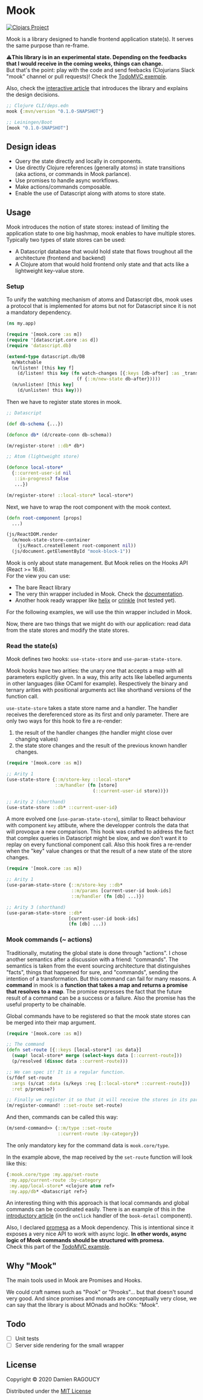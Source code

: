# Mook

[![Clojars Project](https://img.shields.io/clojars/v/mook.svg)](https://clojars.org/mook)

Mook is a library designed to handle frontend application state(s). It serves
the same purpose than re-frame.

⚠️**This library is in an experimental state. Depending on the feedbacks that I
would receive in the coming weeks, things can change.**  
But that's the point: play with the code and send feebacks (Clojurians Slack
"mook" channel or pull requests)! Check the [TodoMVC exemple](/example).

Also, check the [interactive article](https://lambdam.com/blog/2020-09-mook/)
that introduces the library and explains the design decisions.

```clj
;; Clojure CLI/deps.edn
mook {:mvn/version "0.1.0-SNAPSHOT"}

;; Leiningen/Boot
[mook "0.1.0-SNAPSHOT"]
```

## Design ideas

- Query the state directly and locally in components.
- Use directly Clojure references (generally atoms) in state transitions (aka
  actions, or commands in Mook parlance).
- Use promises to handle async workflows.
- Make actions/commands composable.
- Enable the use of Datascript along with atoms to store state.

## Usage

Mook introduces the notion of state stores: instead of limiting the application
state to one big hashmap, mook enables to have multiple stores.  
Typically two types of state stores can be used:
- A Datascript database that would hold state that flows troughout all the
  architecture (frontend and backend)
- A Clojure atom that would hold frontend only state and that acts like a
  lightweight key-value store.
  
### Setup

To unify the watching mechanism of atoms and Datascript dbs, mook uses a
protocol that is implemented for atoms but not for Datascript since it is not a
mandatory dependency.

```cljs
(ns my.app)

(require '[mook.core :as m])
(require '[datascript.core :as d])
(require 'datascript.db)

(extend-type datascript.db/DB
  m/Watchable
  (m/listen! [this key f]
    (d/listen! this key (fn watch-changes [{:keys [db-after] :as _transaction-data}]
                          (f {::m/new-state db-after}))))
  (m/unlisten! [this key]
    (d/unlisten! this key)))
```

Then we have to register state stores in mook.

```cljs
;; Datascript

(def db-schema {...})

(defonce db* (d/create-conn db-schema))

(m/register-store! ::db* db*)

;; Atom (lightweight store)

(defonce local-store*
  {::current-user-id nil
   ::in-progress? false
   ...})

(m/register-store! ::local-store* local-store*)
```

Next, we have to wrap the root component with the mook context.

```cljs
(defn root-component [props]
  ...)

(js/ReactDOM.render
  (m/mook-state-store-container
    (js/React.createElement root-component nil))
  (js/document.getElementById "mook-block-1"))
```

Mook is only about state management. But Mook relies on the Hooks API (React >=
16.8).  
For the view you can use:
- The bare React library
- The very thin wrapper included in Mook. Check the
  [documentation](/doc/react-wrapper.md).
- Another hook ready wrapper like [helix](https://github.com/lilactown/helix) or
  [crinkle](https://github.com/favila/crinkle) (not tested yet).

For the following examples, we will use the thin wrapper included in Mook.

Now, there are two things that we might do with our application: read data from
the state stores and modify the state stores.

### Read the state(s)

Mook defines two hooks: `use-state-store` and `use-param-state-store`.

Mook hooks have two arities: the unary one that accepts a map with all
parameters explicitly given. In a way, this arity acts like labelled arguments
in other languages (like OCaml for example). Respectively the binary and ternary
arities with positional arguments act like shorthand versions of the function
call.

`use-state-store` takes a state store name and a handler. The handler receives
the dereferenced store as its first and only parameter. There are only two ways
for this hook to fire a re-render:
1. the result of the handler changes (the handler might close over changing
values)
2. the state store changes and the result of the previous known handler changes.

```cljs
(require '[mook.core :as m])

;; Arity 1
(use-state-store {::m/store-key ::local-store*
                  ::m/handler (fn [store]
                                (::current-user-id store))})

;; Arity 2 (shorthand)
(use-state-store ::db* ::current-user-id)
```

A more evolved one (`use-param-state-store`), similar to React behaviour with
component `key` attibute, where the developper controls the data that will
provoque a new comparison. This hook was crafted to address the fact that
complex queries in Datascript might be slow, and we don't want it to replay on
every functional component call. Also this hook fires a re-render when the "key"
value changes or that the result of a new state of the store changes.

```cljs
(require '[mook.core :as m])

;; Arity 1
(use-param-state-store {::m/store-key ::db*
                        ::m/params [current-user-id book-ids]
                        ::m/handler (fn [db] ...)})

;; Arity 3 (shorthand)
(use-param-state-store ::db*
                       [current-user-id book-ids]
                       (fn [db] ...))
```

### Mook commands (~ actions)

Traditionally, mutating the global state is done through "actions". I chose
another semantics after a discussion with a friend: "commands". The semantics is
taken from the event sourcing architecture that distinguishes "facts", things
that happened for sure, and "commands", sending the intention of a
transformation. But this command can fail for many reasons. A **command** in
mook is a **function that takes a map and returns a promise that resolves to a
map**. The promise expresses the fact that the future result of a command can be
a success or a failure. Also the promise has the useful property to be
chainable.

Global commands have to be registered so that the mook state stores can be
merged into their map argument.

```cljs
(require '[mook.core :as m])

;; The command
(defn set-route [{::keys [local-store*] :as data}]
  (swap! local-store* merge (select-keys data [::current-route]))
  (p/resolved (dissoc data ::current-route)))

;; We can spec it! It is a regular function.
(s/fdef set-route
  :args (s/cat :data (s/keys :req [::local-store* ::current-route]))
  :ret p/promise?)

;; Finally we register it so that it will receive the stores in its parameters
(m/register-command! ::set-route set-route)
```

And then, commands can be called this way:

```cljs
(m/send-command>> {::m/type ::set-route
                   ::current-route :by-category})
```

The only mandatory key for the command data is `mook.core/type`.

In the example above, the map received by the `set-route` function will look
like this:

```cljs
{:mook.core/type :my.app/set-route
 :my.app/current-route :by-category
 :my.app/local-store* <clojure atom ref>
 :my.app/db* <Datascript ref>}
```

An interesting thing with this approach is that local commands and global
commands can be coordinated easily. There is an example of this in the
[introductory article](https://lambdam.com/blog/2020-09-mook/#mook-book-app) (in
the `onClick` handler of the `book-detail` component).

Also, I declared [promesa](https://github.com/funcool/promesa) as a Mook
dependency. This is intentional since it exposes a very nice API to work with
async logic. **In other words, async logic of Mook commands should be structured
with promesa.**  
Check this part of the [TodoMVC
example](https://github.com/lambdam/mook/blob/14ef9df029ddb8a72ff8b5fed5c0a318c9360fac/examples/todomvc-mook-wrapper/src/todomvc/components.cljs#L42).

## Why "Mook"

The main tools used in Mook are Promises and Hooks.

We could craft names such as "Pook" or "Prooks"... but that doesn't sound very
good. And since promises and monads are conceptually very close, we can say that
the library is about MOnads and hoOKs: "Mook".

## Todo

* [ ] Unit tests
* [ ] Server side rendering for the small wrapper

## License


Copyright © 2020 Damien RAGOUCY

Distributed under the [MIT License](/license.txt)
